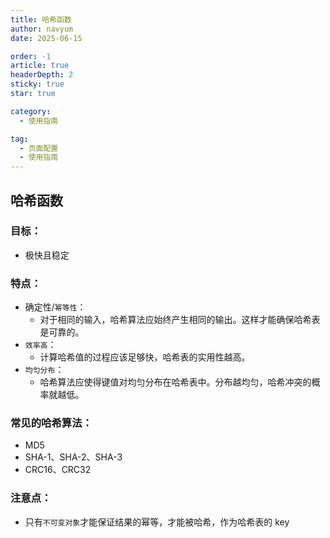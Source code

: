 ```yaml
---
title: 哈希函数
author: navyum
date: 2025-06-15

order: -1
article: true
headerDepth: 2
sticky: true
star: true

category:
  - 使用指南

tag:
  - 页面配置
  - 使用指南
---
```


## 哈希函数

### 目标：
* 极快且稳定

### 特点：
* 确定性/`幂等性`：
    * 对于相同的输入，哈希算法应始终产生相同的输出。这样才能确保哈希表是可靠的。
* `效率高`：
    * 计算哈希值的过程应该足够快，哈希表的实用性越高。
* `均匀分布`：
    * 哈希算法应使得键值对均匀分布在哈希表中。分布越均匀，哈希冲突的概率就越低。


### 常见的哈希算法：
* MD5
* SHA-1、SHA-2、SHA-3
* CRC16、CRC32

### 注意点：
* 只有`不可变对象`才能保证结果的幂等，才能被哈希，作为哈希表的 key